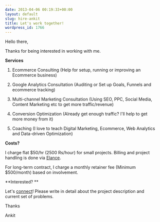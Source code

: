 ```yaml
---
date: 2013-04-06 00:19:33+00:00
layout: default
slug: hire-ankit
title: Let's work together!
wordpress_id: 1766
---
```


Hello there,

Thanks for being interested in working with me.

**Services**

1. Ecommerce Consulting (Help for setup, running or improving an Ecommerce business)

2. Google Analytics Consultation (Auditing or Set up Goals, Funnels and ecommerce tracking)

3. Multi-channel Marketing Consultation (Using SEO, PPC, Social Media, Content Marketing etc to get more traffic/revenue)
	
4. Conversion Optimization (Already get enough traffic? I'll help to get more money from it)

5. Coaching (I love to teach Digital Marketing, Ecommerce, Web Analytics and Data-driven Optimization)


**Costs?**

I charge flat $50/hr (2500 Rs/hour) for small projects. Billing and project handling is done via [Elance](http://bit.ly/startby).

For long-term contract, I charge a monthly retainer fee (Minimum $500/month) based on involvement.

**Interested? **

Let's [connect](/contact/)! Please write in detail about the project description and current set of problems.

Thanks

Ankit